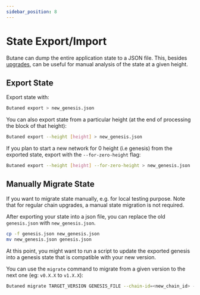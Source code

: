 ```yaml
---
sidebar_position: 8
---
```


# State Export/Import

Butane can dump the entire application state to a JSON file.
This, besides [upgrades](../../validate/upgrades),
can be useful for manual analysis of the state at a given height.

## Export State

Export state with:

```bash
Butaned export > new_genesis.json
```

You can also export state from a particular height
(at the end of processing the block of that height):

```bash
Butaned export --height [height] > new_genesis.json
```

If you plan to start a new network for 0 height (i.e genesis) from the exported state,
export with the `--for-zero-height` flag:

```bash
Butaned export --height [height] --for-zero-height > new_genesis.json
```

## Manually Migrate State

If you want to migrate state manually, e.g. for local testing purpose.
Note that for regular chain upgrades, a manual state migration is not required.

After exporting your state into a json file,
you can replace the old `genesis.json` with `new_genesis.json`.

```bash
cp -f genesis.json new_genesis.json
mv new_genesis.json genesis.json
```

At this point, you might want to run a script
to update the exported genesis into a genesis state
that is compatible with your new version.

You can use the `migrate` command to
migrate from a given version to the next one (eg: `v0.X.X` to `v1.X.X`):

```bash
Butaned migrate TARGET_VERSION GENESIS_FILE --chain-id=<new_chain_id> --genesis-time=<yyyy-mm-ddThh:mm:ssZ>
```
